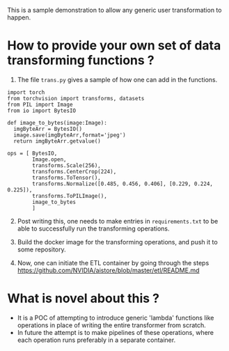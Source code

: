 This is a sample demonstration to allow any generic user transformation to happen.

# How to provide your own set of data transforming functions ? 

1. The file `trans.py` gives a sample of how one can add in the functions.

```
import torch
from torchvision import transforms, datasets
from PIL import Image
from io import BytesIO

def image_to_bytes(image:Image):
  imgByteArr = BytesIO()
  image.save(imgByteArr,format='jpeg')
  return imgByteArr.getvalue()

ops = [ BytesIO,
        Image.open,
        transforms.Scale(256),
        transforms.CenterCrop(224),
        transforms.ToTensor(),
        transforms.Normalize([0.485, 0.456, 0.406], [0.229, 0.224, 0.225]),
        transforms.ToPILImage(),
        image_to_bytes
        ]
```

2. Post writing this, one needs to make entries in `requirements.txt` to be able to successfully run the
transforming operations.

3. Build the docker image for the transforming operations, and push it to some repository.

4. Now, one can initiate the ETL container by going through the steps https://github.com/NVIDIA/aistore/blob/master/etl/README.md

# What is novel about this ? 

- It is a POC of attempting to introduce generic 'lambda' functions like operations in place of writing the entire transformer from scratch.
- In future the attempt is to make pipelines of these operations, where each operation runs preferably in a separate container.
